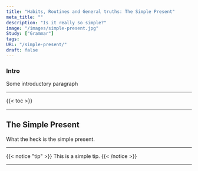 ```yaml
---
title: "Habits, Routines and General truths: The Simple Present"
meta_title: ""
description: "Is it really so simple?"
image: "/images/simple-present.jpg"
Study: ["Grammar"]
tags: 
URL: "/simple-present/"
draft: false
---
```

### Intro 

Some introductory paragraph 

<hr>

{{< toc >}}

<hr>

## The Simple Present

What the heck is the simple present. 

<hr>

{{< notice "tip" >}}
This is a simple tip.
{{< /notice >}}

<hr>